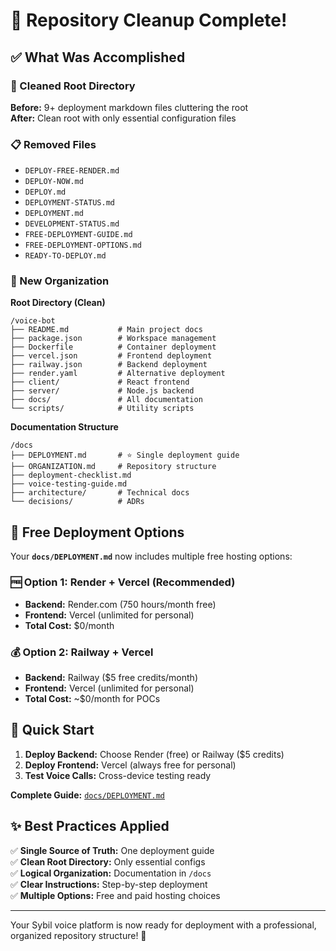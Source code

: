 # 🎉 Repository Cleanup Complete!

## ✅ What Was Accomplished

### 🧹 Cleaned Root Directory
**Before:** 9+ deployment markdown files cluttering the root  
**After:** Clean root with only essential configuration files

### 📋 Removed Files
- `DEPLOY-FREE-RENDER.md`
- `DEPLOY-NOW.md`  
- `DEPLOY.md`
- `DEPLOYMENT-STATUS.md`
- `DEPLOYMENT.md`
- `DEVELOPMENT-STATUS.md`
- `FREE-DEPLOYMENT-GUIDE.md`
- `FREE-DEPLOYMENT-OPTIONS.md`
- `READY-TO-DEPLOY.md`

### 📁 New Organization

**Root Directory (Clean)**
```
/voice-bot
├── README.md           # Main project docs
├── package.json        # Workspace management
├── Dockerfile          # Container deployment
├── vercel.json         # Frontend deployment
├── railway.json        # Backend deployment  
├── render.yaml         # Alternative deployment
├── client/             # React frontend
├── server/             # Node.js backend
├── docs/               # All documentation
└── scripts/            # Utility scripts
```

**Documentation Structure**
```
/docs
├── DEPLOYMENT.md       # ⭐ Single deployment guide
├── ORGANIZATION.md     # Repository structure
├── deployment-checklist.md
├── voice-testing-guide.md  
├── architecture/       # Technical docs
└── decisions/          # ADRs
```

## 🚀 Free Deployment Options

Your **`docs/DEPLOYMENT.md`** now includes multiple free hosting options:

### 🆓 Option 1: Render + Vercel (Recommended)
- **Backend:** Render.com (750 hours/month free)
- **Frontend:** Vercel (unlimited for personal)
- **Total Cost:** $0/month

### 💰 Option 2: Railway + Vercel  
- **Backend:** Railway ($5 free credits/month)
- **Frontend:** Vercel (unlimited for personal)
- **Total Cost:** ~$0/month for POCs

## 📖 Quick Start

1. **Deploy Backend:** Choose Render (free) or Railway ($5 credits)
2. **Deploy Frontend:** Vercel (always free for personal)
3. **Test Voice Calls:** Cross-device testing ready

**Complete Guide:** [`docs/DEPLOYMENT.md`](docs/DEPLOYMENT.md)

## ✨ Best Practices Applied

✅ **Single Source of Truth:** One deployment guide  
✅ **Clean Root Directory:** Only essential configs  
✅ **Logical Organization:** Documentation in `/docs`  
✅ **Clear Instructions:** Step-by-step deployment  
✅ **Multiple Options:** Free and paid hosting choices  

---

Your Sybil voice platform is now ready for deployment with a professional, organized repository structure! 🎯

